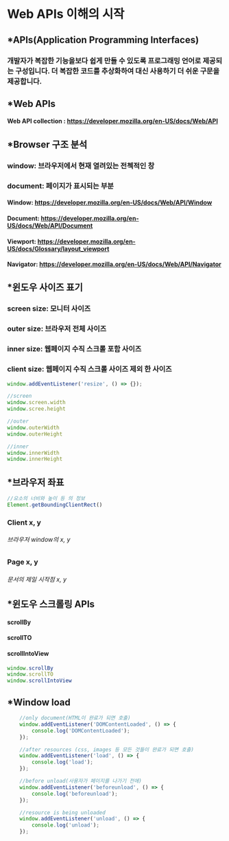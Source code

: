 # Web APIs 이해의 시작
 
## *APIs(Application Programming Interfaces)

### 개발자가 복잡한 기능을보다 쉽게 ​​만들 수 있도록 프로그래밍 언어로 제공되는 구성입니다. 더 복잡한 코드를 추상화하여 대신 사용하기 더 쉬운 구문을 제공합니다.



## *Web APIs

#### Web API collection : https://developer.mozilla.org/en-US/docs/Web/API




## *Browser 구조 분석
### window: 브라우저에서 현재 열려있는 전첵적인 창
### document: 페이지가 표시되는 부분




#### Window: https://developer.mozilla.org/en-US/docs/Web/API/Window
#### Document: https://developer.mozilla.org/en-US/docs/Web/API/Document
#### Viewport: https://developer.mozilla.org/en-US/docs/Glossary/layout_viewport
#### Navigator: https://developer.mozilla.org/en-US/docs/Web/API/Navigator




## *윈도우 사이즈 표기
### screen size: 모니터 사이즈
### outer size: 브라우저 전체 사이즈
### inner size: 웹페이지 수직 스크롤 포함 사이즈
### client size: 웹페이지 수직 스크롤 사이즈 제외 한 사이즈
```js
window.addEventListener('resize', () => {});

//screen
window.screen.width
window.scree.height

//outer
window.outerWidth
window.outerHeight

//inner
window.innerWidth
window.innerHeight
```



## *브라우저 좌표

```js
//요소의 너비와 높이 등 의 정보
Element.getBoundingClientRect()
```
### Client x, y
###### 브라우저 window의 x, y

### Page x, y
###### 문서의 제일 시작점 x, y



## *윈도우 스크롤링 APIs
#### scrollBy
#### scrollTO
#### scrollIntoView

```js
window.scrollBy
window.scrollTO
window.scrollIntoView
```



## *Window load

```js
    //only document(HTML이 완료가 되면 호출)
    window.addEventListener('DOMContentLoaded', () => {
        console.log('DOMContentLoaded');
    });

    //after resources (css, images 등 모든 것들이 완료가 되면 호출)
    window.addEventListener('load', () => {
        console.log('load');
    });

    //before unload(사용자가 페이지를 나가기 전에)
    window.addEventListener('beforeunload', () => {
        console.log('beforeunload');
    });

    //resource is being unloaded
    window.addEventListener('unload', () => {
        console.log('unload');
    });
```

